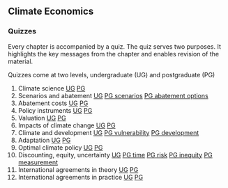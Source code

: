 ## Climate Economics
### Quizzes

Every chapter is accompanied by a quiz. The quiz serves two purposes. It highlights the key messages from the chapter and enables revision of the material.

Quizzes come at two levels, undergraduate (UG) and postgraduate (PG)
1. Climate science [UG](http://www.surveygizmo.co.uk/s3/2126176/Quiz-UG-Climate-science) [PG](http://www.surveygizmo.co.uk/s3/2152662/Quiz-PG-Climate-science)
2. Scenarios and abatement [UG](http://www.surveygizmo.co.uk/s3/2128975/Quiz-UG-Emission-scenarios) [PG scenarios](http://www.surveygizmo.co.uk/s3/2132132/Quiz-PG-Emission-scenarios) [PG abatement options](http://www.surveygizmo.co.uk/s3/2132134/Quiz-PG-Abatement-options)
3. Abatement costs [UG](http://www.surveygizmo.co.uk/s3/2132834/Quiz-UG-Abatement-costs) [PG](http://www.surveygizmo.com/s3/2263376/Quiz-PG-Abatement-costs)
4. Policy instruments [UG](http://www.surveygizmo.co.uk/s3/2136418/Quiz-UG-Policy-instruments) [PG](http://www.surveygizmo.com/s3/2286824/Quiz-PG-Policy-instruments)
5. Valuation [UG](http://www.surveygizmo.co.uk/s3/2137406/Quiz-UG-Valuation) [PG](http://www.surveygizmo.com/s3/2289823/Quiz-PG-Valuation)
6. Impacts of climate change [UG](http://www.surveygizmo.co.uk/s3/2139354/Quiz-UG-Impacts) [PG](http://www.surveygizmo.com/s3/2511087/Quiz-PG-Impacts)
7. Climate and development [UG](http://www.surveygizmo.co.uk/s3/2139649/Quiz-UG-Development) [PG vulnerability](http://survey.alchemer.com/s3/2512143/Quiz-PG-Vulnerability) [PG development](http://survey.alchemer.com/s3/2557102/Quiz-PG-Development)
8. Adaptation [UG](http://www.surveygizmo.co.uk/s3/2144848/Quiz-UG-Adaptation) [PG](http://survey.alchemer.com/s3/3261895/Quiz-PG-Adaptation)
9. Optimal climate policy [UG](http://www.surveygizmo.co.uk/s3/2147092/Quiz-UG-Optimal-climate-policy) [PG](http://survey.alchemer.com/s3/3262324/Quiz-PG-Optimal-climate-policy)
10. Discounting, equity, uncertainty [UG](http://www.surveygizmo.co.uk/s3/2149012/Quiz-UG-Time-risk-inequity) [PG time](http://survey.alchemer.com/s3/3262833/Quiz-PG-Time) [PG risk](http://survey.alchemer.com/s3/3262835/Quiz-PG-Risk) [PG inequity](http://survey.alchemer.com/s3/3262836/Quiz-PG-Inequity) [PG measurement](http://survey.alchemer.com/s3/3262839/Quiz-PG-Measuring-preferences)
11. International agreements in theory [UG](http://www.surveygizmo.co.uk/s3/2149772/Quiz-UG-International-agreements-in-theory) [PG](http://survey.alchemer.com/s3/3268016/Quiz-PG-International-agreements-in-theory)
12. International agreements in practice [UG](http://www.surveygizmo.co.uk/s3/2151579/Quiz-UG-International-agreements-in-practice) [PG](http://survey.alchemer.com/s3/3268015/Quiz-PG-International-agreements-in-practice)
